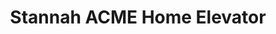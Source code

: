 ---
title: "Stannah ACME Home Elevator"
url: /fairfield/stannah-acme-home-elevator/
shop: Eisenwaren
---